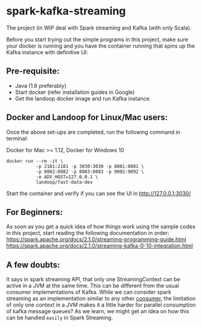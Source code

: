 # spark-kafka-streaming
The project (in WIP deal with Spark streaming and Kafka (with only Scala).

Before you start trying out the simple programs in this project, make sure your docker is running and you have the container running that
spins up the Kafka instance with definitive UI:

## Pre-requisite:
* Java (1.8 preferably)
* Start docker (refer installation guides in Google)
* Get the landoop docker image and run Kafka instance.

## Docker and Landoop for Linux/Mac users:
Once the above set-ups are completed, run the following command in terminal:

Docker for Mac >= 1.12, Docker for Windows 10 
```                      
docker run --rm -it \
           -p 2181:2181 -p 3030:3030 -p 8081:8081 \
           -p 8082:8082 -p 8083:8083 -p 9092:9092 \
           -e ADV_HOST=127.0.0.1 \
           landoop/fast-data-dev
```
Start the container and verify if you can see the UI in 
http://127.0.0.1:3030/


## For Beginners:
As soon as you get a quick idea of how things work using the sample codes in this project, start reading the following documentation in order: </br>
https://spark.apache.org/docs/2.1.0/streaming-programming-guide.html  </br>
https://spark.apache.org/docs/2.1.0/streaming-kafka-0-10-integration.html

## A few doubts:
It says in spark streaming API, that only one StreamingContext can be active in a JVM at the same time.
This can be different from the usual consumer implementations of Kafka. While we can consider spark streaming as an implementation similar to any other [consumer](src/main/scala/com/thajaf/kafka/beginner/KafkaConsumerDemo.scala), the limitation of only one context in a JVM makes it a little harder for parallel consumption of kafka message queues? As we learn, we might get an idea on how this can be handled `easily` in Spark Streaming.
